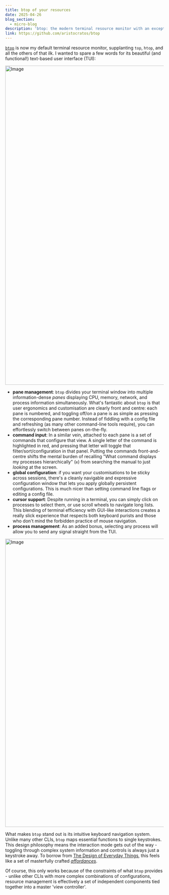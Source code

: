 ```yaml
---
title: btop of your resources
date: 2025-04-26
blog_section:
  - micro-blog
description: 'btop: the modern terminal resource monitor with an exceptional TUI'
link: https://github.com/aristocratos/btop
---
```


[`btop`](https://github.com/aristocratos/btop) is now my default terminal resource monitor, supplanting `top`, `htop`, and all the others of that ilk. I wanted to spare a few words for its beautiful (and functional!) text-based user interface (TUI):

<img width="1010" alt="Image" src="https://github.com/user-attachments/assets/3256e7be-6cdc-44ca-ab54-ec60835ad5e6" />

- **pane management**: `btop` divides your terminal window into multiple information-dense _panes_ displaying CPU, memory, network, and process information simultaneously. What's fantastic about `btop` is that user ergonomics and customisation are clearly front and centre: each pane is numbered, and toggling off/on a pane is as simple as pressing the corresponding pane number. Instead of fiddling with a config file and refreshing (as many other command-line tools require), you can effortlessly switch between panes on-the-fly.
- **command input**: In a similar vein, attached to each pane is a set of commands that configure that view. A single letter of the command is highlighted in red, and pressing that letter will toggle that filter/sort/configuration in that panel. Putting the commands front-and-centre shifts the mental burden of recalling "What command displays my processes hierarchically" (`e`) from searching the manual to just _looking_ at the screen.
- **global configuration**: if you want your customisations to be sticky across sessions, there's a cleanly navigable and expressive configuration window that lets you apply globally persistent configurations. This is much nicer than setting command line flags or editing a config file.
- **cursor support**: Despite running in a terminal, you can simply click on processes to select them, or use scroll wheels to navigate long lists. This blending of terminal efficiency with GUI-like interactions creates a really slick experience that respects both keyboard purists and those who don't mind the forbidden practice of mouse navigation.
- **process management**: As an added bonus, selecting any process will allow you to send any signal straight from the TUI.

<img width="912" alt="Image" src="https://github.com/user-attachments/assets/d69fba1d-3e7d-4dc9-8954-f597472b73b2" />

What makes `btop` stand out is its intuitive keyboard navigation system. Unlike many other CLIs, `btop` maps essential functions to single keystrokes. This design philosophy means the interaction mode gets out of the way - toggling through complex system information and controls is always just a keystroke away. To borrow from [The Design of Everyday Things](https://en.wikipedia.org/wiki/The_Design_of_Everyday_Things), this feels like a set of masterfully crafted [_affordances_](https://en.wikipedia.org/wiki/Affordance).

Of course, this only works because of the constraints of what `btop` provides - unlike other CLIs with more complex combinations of configurations, resource management is effectively a set of independent components tied together into a master 'view controller'.
